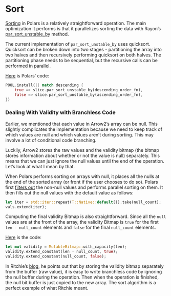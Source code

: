 # Sort

[Sorting](https://github.com/pola-rs/polars/blob/f566963f526a11585805088c96e579045a0a2b79/polars/polars-core/src/chunked_array/ops/sort/mod.rs#L314) in Polars is a relatively straightforward operation. The main optimization it performs is that it parallelizes sorting the data with Rayon’s [par_sort_unstable_by](https://docs.rs/rayon/latest/rayon/slice/trait.ParallelSliceMut.html#method.par_sort_unstable_by) method.

The current implementation of `par_sort_unstable_by` uses quicksort. Quicksort can be broken down into two stages - partitioning the array into two halves and then recursively performing quicksort on both halves. The partitioning phase needs to be sequential, but the recursive calls can be performed in parallel.

[Here](https://github.com/pola-rs/polars/blob/f566963f526a11585805088c96e579045a0a2b79/polars/polars-core/src/chunked_array/ops/sort/mod.rs#L63) is Polars’ code:

```rust
POOL.install(|| match descending {
    true => slice.par_sort_unstable_by(descending_order_fn),
    false => slice.par_sort_unstable_by(ascending_order_fn),
})
```

### Dealing With Validity with Branchless Code

Earlier, we mentioned that each value in Arrow2’s array can be null. This slightly complicates the implementation because we need to keep track of which values are null and which values aren’t during sorting. This may involve a lot of conditional code branching.

Luckily, Arrow2 stores the raw values and the validity bitmap (the bitmap stores information about whether or not the value is null) separately. This means that we can just ignore the null values until the end of the operation. Let’s look at what I mean by that.

When Polars performs sorting on arrays with null, it places all the nulls at the end of the sorted array (or front if the user chooses to do so). Polars first [filters out](https://github.com/pola-rs/polars/blob/f566963f526a11585805088c96e579045a0a2b79/polars/polars-core/src/chunked_array/ops/sort/mod.rs#L200) the non-null values and performs parallel sorting on them. It then fills out the null values with the default value as follows:

```rust
let iter = std::iter::repeat(T::Native::default()).take(null_count);
vals.extend(iter);
```

Computing the final validity Bitmap is also straightforward. Since all the `null` values are at the front of the array, the validity Bitmap is `true` for the first `len - null_count` elements and `false` for the final `null_count` elements.

[Here](https://github.com/pola-rs/polars/blob/f566963f526a11585805088c96e579045a0a2b79/polars/polars-core/src/chunked_array/ops/sort/mod.rs#L218) is the code:

```rust
let mut validity = MutableBitmap::with_capacity(len);
validity.extend_constant(len - null_count, true);
validity.extend_constant(null_count, false);
```

In Ritchie’s [blog](https://www.ritchievink.com/blog/2021/02/28/i-wrote-one-of-the-fastest-dataframe-libraries/), he points out that by storing the validity bitmap separately from the buffer (raw value), it is easy to write branchless code by ignoring the null buffer during the operation. Then when the operation is finished, the null bit buffer is just copied to the new array. The sort algorithm is a perfect example of what Ritchie meant.
